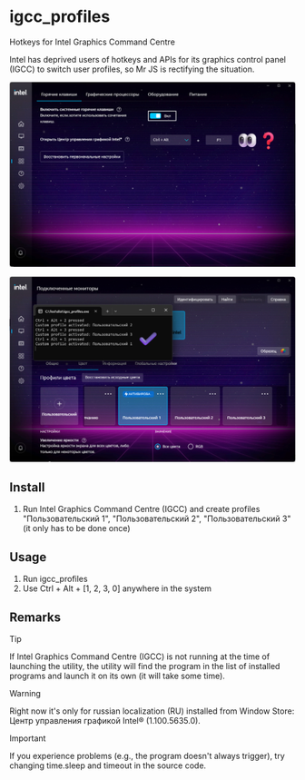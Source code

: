 # igcc_profiles
 Hotkeys for Intel Graphics Command Centre

 Intel has deprived users of hotkeys and APIs for its graphics control panel (IGCC) to switch user profiles, so Mr JS is rectifying the situation.

 ![Hotkeys for Intel Graphics Command Centre](/images/igcc_profiles-0.png) 

 ![Hotkeys for Intel Graphics Command Centre](/images/igcc_profiles-1.png)

 ## Install

 1. Run Intel Graphics Command Centre (IGCC) and create profiles "Пользовательский 1", "Пользовательский 2", "Пользовательский 3" (it only has to be done once)

 ## Usage

 1. Run igcc_profiles
 2. Use Ctrl + Alt + [1, 2, 3, 0] anywhere in the system

 ## Remarks

 > [!TIP]
 > If Intel Graphics Command Centre (IGCC) is not running at the time of launching the utility, the utility will find the program in the list of installed programs and launch it on its own (it will take some time).

 > [!WARNING]
 > Right now it's only for russian localization (RU) installed from Window Store: Центр управления графикой Intel® (1.100.5635.0).
 
 > [!IMPORTANT]
 > If you experience problems (e.g., the program doesn't always trigger), try changing time.sleep and timeout in the source code.

